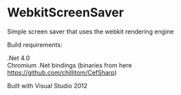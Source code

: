 WebkitScreenSaver
=================

Simple screen saver that uses the webkit rendering engine  

Build requirements:

.Net 4.0<br>
Chromium .Net bindings (binaries from here https://github.com/chillitom/CefSharp)



Built with Visual Studio 2012
